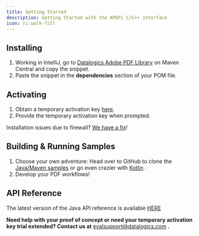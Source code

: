 ```yaml
---
title: Getting Started
description: Getting Started with the APDFL C/C++ Interface
icon: ri:walk-fill
---
```


## Installing

1. Working in IntelliJ, go to [Datalogics Adobe PDF Library](/) on Maven Central and copy the snippet.
2. Paste the snippet in the **dependencies** section of your POM file.

## **Activating**

1. Obtain a temporary activation key [here](/).
2. Provide the temporary activation key when prompted.

Installation issues due to firewall? [We have a fix](/documentation/adobe-pdf-library/java/firewall-issues)!

## Building & Running Samples

1. Choose your own adventure: Head over to GitHub to clone the [Java/Maven samples](/)[](https://github.com/datalogics/apdfl-csharp-dotnet-samples) or go even crazier with [Kotlin](https://github.com/datalogics/apdfl-kotlin-samples) .
2. Develop your PDF workflows!

## API Reference

The latest version of the Java API reference is available [HERE](https://docs.datalogics.com/apdfl18/Java/APDFL18.0.5PlusP1b/Overview/index.html)

**Need help with your proof of concept or need your temporary activation key trial extended? Contact us at** <evalsupport@datalogics.com> **.**
